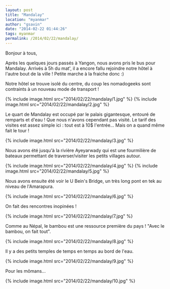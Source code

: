 ```yaml
---
layout: post
title: "Mandalay"
location: "myanmar"
author: "gsavin"
date: "2014-02-22 01:44:26"
tags: myanmar
permalink: /2014/02/22/mandalay/
---
```

Bonjour à tous,

Après les quelques jours passés à Yangon, nous avons pris le bus pour Mandalay. Arrivés à 5h du mat', il a encore fallu rejoindre notre hôtel à l'autre bout de la ville ! Petite marche à la fraiche donc :)

Notre hôtel se trouve isolé du centre, du coup les nomadogeeks sont contraints à un nouveau mode de transport !

{% include image.html src="2014/02/22/mandalay/1.jpg" %}
{% include image.html src="2014/02/22/mandalay/2.jpg" %}

Le quart de Mandalay est occupé par le palais gigantesque, entouré de remparts et d'eau ! Que nous n'avons cependant pas visité. Le tarif des visites est assez simple ici : tout est à 10$ l'entrée... Mais on a quand même fait le tour !

{% include image.html src="2014/02/22/mandalay/3.jpg" %}

Nous avons été jusqu'à la rivière Ayeyarwady qui est une fourmilière de bateaux permettant de traverser/visiter les petits villages autour.

{% include image.html src="2014/02/22/mandalay/4.jpg" %}
{% include image.html src="2014/02/22/mandalay/5.jpg" %}

Nous avons ensuite été voir le U Bein's Bridge, un très long pont en tek au niveau de l'Amarapura.

{% include image.html src="2014/02/22/mandalay/6.jpg" %}

On fait des rencontres inopinées !

{% include image.html src="2014/02/22/mandalay/7.jpg" %}

Comme au Népal, le bambou est une ressource première du pays ! "Avec le bambou, on fait tout".

{% include image.html src="2014/02/22/mandalay/8.jpg" %}

Il y a des petits temples de temps en temps au bord de l'eau.

{% include image.html src="2014/02/22/mandalay/9.jpg" %}

Pour les mômans...

{% include image.html src="2014/02/22/mandalay/10.jpg" %}
